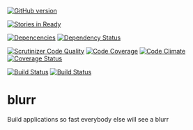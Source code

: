 [![GitHub version](https://badge.fury.io/gh/jfugett%2Fblurr.png)](http://badge.fury.io/gh/jfugett%2Fblurr)

[![Stories in Ready](https://badge.waffle.io/jfugett/blurr.png?label=ready&title=Ready)](https://waffle.io/jfugett/blurr)

[![Depencencies](https://david-dm.org/jfugett/blurr.png)](https://david-dm.org/jfugett/blurr)
[![Dependency Status](https://gemnasium.com/jfugett/blurr.svg)](https://gemnasium.com/jfugett/blurr)

[![Scrutinizer Code Quality](https://scrutinizer-ci.com/g/jfugett/blurr/badges/quality-score.png?s=3ac30ff3857d60bb1e921000cd015c05cab92307)](https://scrutinizer-ci.com/g/jfugett/blurr/)
[![Code Coverage](https://scrutinizer-ci.com/g/jfugett/blurr/badges/coverage.png?s=ce0e2655c107bb2085871f10f6d0f5aa358cef82)](https://scrutinizer-ci.com/g/jfugett/blurr/)
[![Code Climate](https://codeclimate.com/github/jfugett/blurr.png)](https://codeclimate.com/github/jfugett/blurr)
[![Coverage Status](https://coveralls.io/repos/jfugett/blurr/badge.png)](https://coveralls.io/r/jfugett/blurr)

[![Build Status](https://travis-ci.org/jfugett/blurr.svg?branch=development)](https://travis-ci.org/jfugett/blurr)
[![Build Status](https://www.codeship.io/projects/f6e76930-922d-0131-55c9-1a2632186fc1/status)](https://www.codeship.io/projects/f6e76930-922d-0131-55c9-1a2632186fc1/status)



blurr
=====

Build applications so fast everybody else will see a blurr
